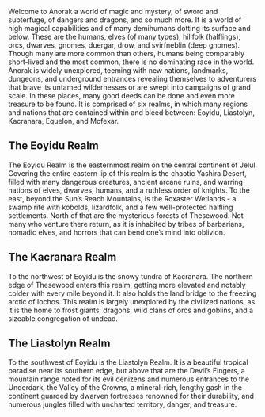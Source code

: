 ﻿Welcome to Anorak a world of magic and mystery, of sword and subterfuge, of dangers and dragons, and so much more.  It is a world of high magical capabilities and of many demihumans dotting its surface and below.  These are the humans, elves (of many types), hillfolk (halflings), orcs, dwarves, gnomes, duergar, drow, and svirfneblin (deep gnomes).  Though many are more common than others, humans being comparably short-lived and the most common, there is no dominating race in the world.  Anorak is widely unexplored, teeming with new nations, landmarks, dungeons, and underground entrances revealing themselves to adventurers that brave its untamed wildernesses or are swept into campaigns of grand scale.  In these places, many good deeds can be done and even more treasure to be found.  It is comprised of six realms, in which many regions and nations that are contained within and bleed between: Eoyidu, Liastolyn, Kacranara, Equelon, and Mofexar.
## __The Eoyidu Realm__
The Eoyidu Realm is the easternmost realm on the central continent of Jelul.  Covering the entire eastern lip of this realm is the chaotic Yashira Desert, filled with many dangerous creatures, ancient arcane ruins, and warring nations of elves, dwarves, humans, and a ruthless order of knights.  To the east, beyond the Sun’s Reach Mountains, is the Roxaster Wetlands - a swamp rife with kobolds, lizardfolk, and a few well-protected halfling settlements.  North of that are the mysterious forests of Thesewood.  Not many who venture there return, as it is inhabited by tribes of barbarians, nomadic elves, and horrors that can bend one’s mind into oblivion.
## __The Kacranara Realm__
To the northwest of Eoyidu is the snowy tundra of Kacranara.  The northern edge of Thesewood enters this realm, getting more elevated and notably colder with every mile beyond it.  It also holds the land bridge to the freezing arctic of Iochos.  This realm is largely unexplored by the civilized nations, as it is the home to frost giants, dragons, wild clans of orcs and goblins, and a sizeable congregation of undead.
## __The Liastolyn Realm__
To the southwest of Eoyidu is the Liastolyn Realm.  It is a beautiful tropical paradise near its southern edge, but above that are the Devil’s Fingers, a mountain range noted for its evil denizens and numerous entrances to the Underdark, the Valley of the Crowns, a mineral-rich, lengthy gash in the continent guarded by dwarven fortresses renowned for their durability, and numerous jungles filled with uncharted territory, danger, and treasure. 
